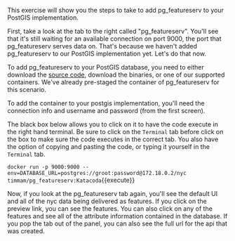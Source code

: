 This exercise will show you the steps to take to add pg_featureserv to your PostGIS implementation. 

First, take a look at the tab to the right called "pg_featureserv". You'll see that it's still waiting for an available connection on port 9000, the port that pg_featureserv serves data on. That's because we haven't added pg_featureserv to our PostGIS implementation yet. Let's do that now.

To add pg_featureserv to your PostGIS database, you need to either download the [source code](https://github.com/CrunchyData/pg_featureserv), download the binaries, or one of our supported containers. We've already pre-staged the container of pg_featureserv for this scenario.

To add the container to your postgis implementation, you'll need the connection info and username and password (from the first screen). 

The black box below allows you to click on it to have the code execute in the right hand terminal. Be sure to click on the ```Terminal``` tab before click on the box to make sure the code executes in the correct tab. You also have the option of copying and pasting the code, or typing it yourself in the ```Terminal``` tab.

```docker run -p 9000:9000 --env=DATABASE_URL=postgres://groot:password@172.18.0.2/nyc timmam/pg_featureserv:Katacoda```{{execute}}

Now, if you look at the pg_featureserv tab again, you'll see the default UI and all of the nyc data being delivered as features. If you click on the preview link, you can see the features. You can also click on any of the features and see all of the attribute information contained in the database. If you pop the tab out of the panel, you can also see the full url for the api that was created. 
